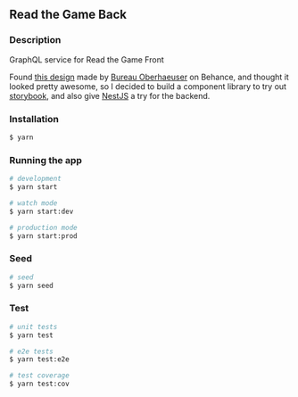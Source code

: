 ## Read the Game Back

### Description

GraphQL service for Read the Game Front

Found [this design](https://www.behance.net/gallery/55747919/read-the-gamecom) made by [Bureau Oberhaeuser](https://oberhaeuser.info/) on Behance, and thought it looked pretty awesome, so I decided to build a component library to try out [storybook](https://github.com/storybookjs/storybook), and also give [NestJS](https://docs.nestjs.com) a try for the backend.


### Installation

```bash
$ yarn
```

### Running the app

```bash
# development
$ yarn start

# watch mode
$ yarn start:dev

# production mode
$ yarn start:prod
```

### Seed

```bash
# seed
$ yarn seed
```

### Test

```bash
# unit tests
$ yarn test

# e2e tests
$ yarn test:e2e

# test coverage
$ yarn test:cov
```
